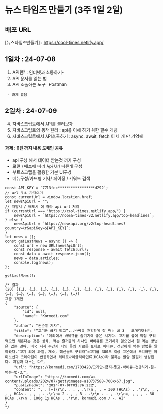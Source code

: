 # 뉴스 타임즈 만들기 (3주 1일 2일)

## 배포 URL
[뉴스타임즈만들기] : https://cool-times.netlify.app/

## 1일차 : 24-07-08
1. API란? : 인터넷과 소통하기- 
2. API 문서를 읽는 법
3. API 호출하는 도구 : Postman
```
 - 과제 없음
```
## 2일차 : 24-07-09
4. 자바스크립트에서 API를 불러보자
5. 자바스크립트의 동작 원리 : api를 이해 하기 위한 필수 개념
6. 자바스크립트에서 API호출하기 : async, await, fetch 이 세 개 만 기억해

#### 과제 : 6탄 까지 내용 도메인 공유
- api 구성 해서 데이터 받는것 까지 구성
- 로컬 / 배포에 따라 Api Url 다른게 구성
- 부트스크랩을 활용한 기본 UI구성
- 메뉴구성/카드형 기사/ 페이징 / 키워드 검색
```
const API_KEY = `7713fec*****************d292`;
// url 주소 가져오기
const currentUrl = window.location.href;
let newsApiUrl = "";
// 개발시 / 배포시 에 따라 api url 처리
if (currentUrl === "https://cool-times.netlify.app/") {
    newsApiUrl = `https://noona-times-v2.netlify.app/top-headlines`;
} else {
    newsApiUrl = `https://newsapi.org/v2/top-headlines?country=kr&apiKey=${API_KEY}`;
}
let news = [];
const getLastNews = async () => {
    const url = new URL(newsApiUrl);
    const response = await fetch(url);
    const data = await response.json();
    news = data.articles;
    console.log(news);
};

getLastNews();

/* 결과
(20) [{…}, {…}, {…}, {…}, {…}, {…}, {…}, {…}, {…}, {…}, {…}, {…}, {…}, {…}, {…}, {…}, {…}, {…}, {…}, {…}]
그중 1개만
{
    "source": {
        "id": null,
        "name": "Kormedi.com"
    },
    "author": "권순일 기자",
    "title": "“고기만 굽지 말고”...바비큐 건강하게 잘 먹는 법 3 - 코메디닷컴",
    "description": "야외에서 바비큐를 즐기기에 좋은 시기다. 고기를 불에 직접 구워 먹으면 해롭다는 것은 상식. 먹는 즐거움의 하나인 바비큐를 포기하지 않으면서 잘 먹는 방법은 없는 걸까. 미국 시사 주간지 타임 등의 자료를 토대로 바비큐, 건강하게 먹는 방법을 알아봤다.“고기 외에 과일, 채소, 해산물도 구워라”=고기를 300도 이상 고온에서 조리하면 아미노산과 크레아틴이 반응하면서 헤테로사이클릭아민류(HCAs)라 불리는 발암 물질이 생성된다. 과일과 채소는 다",
    "url": "https://kormedi.com/1703420/고기만-굽지-말고-바비큐-건강하게-잘-먹는-법-3/",
    "urlToImage": "https://kormedi.com/wp-content/uploads/2024/07/gettyimages-a10737588-700x467.jpg",
    "publishedAt": "2024-07-08T02:36:22Z",
    "content": ", . [=]\r\n. . . , .\r\n , , = 300 (HCAs) . .\r\n, , , , , HCAs . , , , . .\r\n= 2 . , , B . .\r\n . . , .\r\n=, , , , . 30 HCAs .\r\n . 100g 1g HCAs . .\r\n. kormedi.com / -, AI"
}
*/

```
